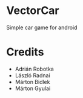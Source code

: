 # VectorCar
Simple car game for android

# Credits
- Adrián Robotka
- László Radnai
- Márton Bidlek
- Márton Gyulai
